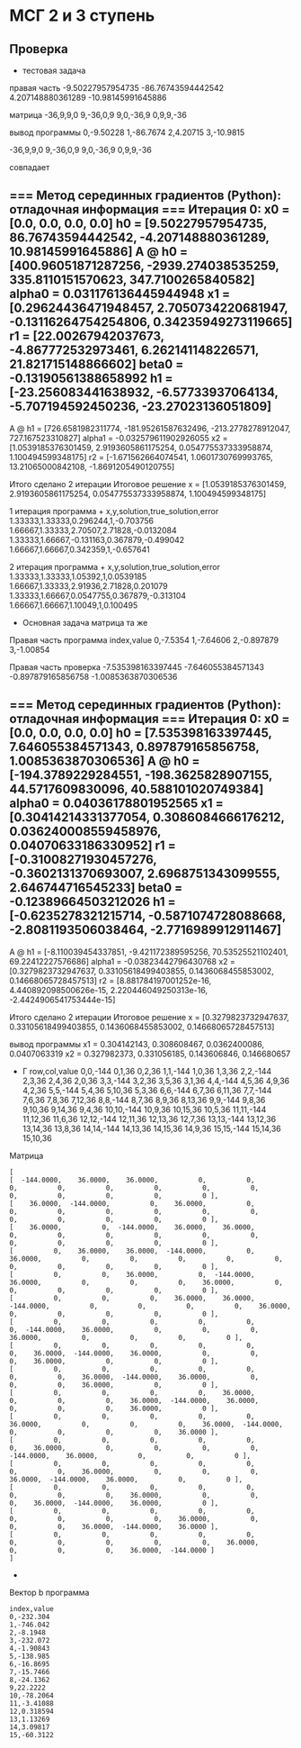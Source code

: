 # МСГ 2 и 3 ступень
## Проверка
* тестовая задача

правая часть
-9.50227957954735
-86.76743594442542
4.207148880361289
-10.98145991645886

матрица
-36,9,9,0
9,-36,0,9
9,0,-36,9
0,9,9,-36


вывод программы
0,-9.50228
1,-86.7674
2,4.20715
3,-10.9815

-36,9,9,0
9,-36,0,9
9,0,-36,9
0,9,9,-36

совпадает


=== Метод серединных градиентов (Python): отладочная информация ===
Итерация 0:
x0 = [0.0, 0.0, 0.0, 0.0]
h0 = [9.50227957954735, 86.76743594442542, -4.207148880361289, 10.98145991645886]
A @ h0 = [400.96051871287256, -2939.274038535259, 335.8110151570623, 347.7100265840582]
alpha0 = 0.031176136445944948
x1 = [0.29624436471948457, 2.7050734220681947, -0.13116264754254806, 0.34235949273119665]
r1 = [22.00267942037673, -4.867772532973461, 6.262141148226571, 21.821715148866602]
beta0 = -0.13190561388658992
h1 = [-23.256083441638932, -6.57733937064134, -5.707194592450236, -23.27023136051809]
-------------------------------------
A @ h1 = [726.6581982311774, -181.95261587632496, -213.2778278912047, 727.167523310827]
alpha1 = -0.032579611902926055
x2 = [1.0539185376301459, 2.9193605861175254, 0.054775537333958874, 1.100494599348175]
r2 = [-1.671562664074541, 1.0601730769993765, 13.21065000842108, -1.8691205490120755]

Итого сделано 2 итерации
Итоговое решение x = [1.0539185376301459, 2.9193605861175254, 0.054775537333958874, 1.100494599348175]

1 итерация программа +
x,y,solution,true_solution,error
1.33333,1.33333,0.296244,1,-0.703756
1.66667,1.33333,2.70507,2.71828,-0.0132084
1.33333,1.66667,-0.131163,0.367879,-0.499042
1.66667,1.66667,0.342359,1,-0.657641

2 итерация программа +
x,y,solution,true_solution,error
1.33333,1.33333,1.05392,1,0.0539185
1.66667,1.33333,2.91936,2.71828,0.201079
1.33333,1.66667,0.0547755,0.367879,-0.313104
1.66667,1.66667,1.10049,1,0.100495



* Основная задача
матрица та же

Правая часть программа
index,value
0,-7.5354
1,-7.64606
2,-0.897879
3,-1.00854

Правая часть проверка
-7.535398163397445
-7.646055384571343
-0.897879165856758
-1.0085363870306536

=== Метод серединных градиентов (Python): отладочная информация ===
Итерация 0:
x0 = [0.0, 0.0, 0.0, 0.0]
h0 = [7.535398163397445, 7.646055384571343, 0.897879165856758, 1.0085363870306536]
A @ h0 = [-194.3789229284551, -198.3625828907155, 44.5717609830096, 40.588101020749384]
alpha0 = 0.04036178801952565
x1 = [0.30414214331377054, 0.3086084666176212, 0.036240008559458976, 0.04070633186330952]
r1 = [-0.31008271930457276, -0.3602131370693007, 2.6968751343099555, 2.646744716545233]
beta0 = -0.12389664503212026
h1 = [-0.6235278321215714, -0.5871074728088668, -2.8081193506038464, -2.7716989912911467]
-------------------------------------
A @ h1 = [-8.110039454337851, -9.421172389595256, 70.53525521102401, 69.22412227576686]
alpha1 = -0.03823442796430768
x2 = [0.3279823732947637, 0.33105618499403855, 0.1436068455853002, 0.14668065728457513]
r2 = [8.881784197001252e-16, 4.440892098500626e-15, 2.220446049250313e-16, -2.4424906541753444e-15]

Итого сделано 2 итерации
Итоговое решение x = [0.3279823732947637, 0.33105618499403855, 0.1436068455853002, 0.14668065728457513]


вывод программы
x1 = 0.304142143, 0.308608467, 0.0362400086, 0.0407063319
x2 = 0.327982373, 0.331056185, 0.143606846, 0.146680657

* Г
row,col,value
0,0,-144
0,1,36
0,2,36
1,1,-144
1,0,36
1,3,36
2,2,-144
2,3,36
2,4,36
2,0,36
3,3,-144
3,2,36
3,5,36
3,1,36
4,4,-144
4,5,36
4,9,36
4,2,36
5,5,-144
5,4,36
5,10,36
5,3,36
6,6,-144
6,7,36
6,11,36
7,7,-144
7,6,36
7,8,36
7,12,36
8,8,-144
8,7,36
8,9,36
8,13,36
9,9,-144
9,8,36
9,10,36
9,14,36
9,4,36
10,10,-144
10,9,36
10,15,36
10,5,36
11,11,-144
11,12,36
11,6,36
12,12,-144
12,11,36
12,13,36
12,7,36
13,13,-144
13,12,36
13,14,36
13,8,36
14,14,-144
14,13,36
14,15,36
14,9,36
15,15,-144
15,14,36
15,10,36


Матрица
```
[ 
[  -144.0000,    36.0000,    36.0000,          0,          0,          0,          0,          0,          0,          0,          0,          0,          0,          0,          0,          0 ],
[    36.0000,  -144.0000,          0,    36.0000,          0,          0,          0,          0,          0,          0,          0,          0,          0,          0,          0,          0 ],
[    36.0000,          0,  -144.0000,    36.0000,    36.0000,          0,          0,          0,          0,          0,          0,          0,          0,          0,          0,          0 ],
[          0,    36.0000,    36.0000,  -144.0000,          0,    36.0000,          0,          0,          0,          0,          0,          0,          0,          0,          0,          0 ],
[          0,          0,    36.0000,          0,  -144.0000,    36.0000,          0,          0,          0,    36.0000,          0,          0,          0,          0,          0,          0 ],
[          0,          0,          0,    36.0000,    36.0000,  -144.0000,          0,          0,          0,          0,    36.0000,          0,          0,          0,          0,          0 ],
[          0,          0,          0,          0,          0,          0,  -144.0000,    36.0000,          0,          0,          0,    36.0000,          0,          0,          0,          0 ],
[          0,          0,          0,          0,          0,          0,    36.0000,  -144.0000,    36.0000,          0,          0,          0,    36.0000,          0,          0,          0 ],
[          0,          0,          0,          0,          0,          0,          0,    36.0000,  -144.0000,    36.0000,          0,          0,          0,    36.0000,          0,          0 ],
[          0,          0,          0,          0,    36.0000,          0,          0,          0,    36.0000,  -144.0000,    36.0000,          0,          0,          0,    36.0000,          0 ],
[          0,          0,          0,          0,          0,    36.0000,          0,          0,          0,    36.0000,  -144.0000,          0,          0,          0,          0,    36.0000 ],
[          0,          0,          0,          0,          0,          0,    36.0000,          0,          0,          0,          0,  -144.0000,    36.0000,          0,          0,          0 ],
[          0,          0,          0,          0,          0,          0,          0,    36.0000,          0,          0,          0,    36.0000,  -144.0000,    36.0000,          0,          0 ],
[          0,          0,          0,          0,          0,          0,          0,          0,    36.0000,          0,          0,          0,    36.0000,  -144.0000,    36.0000,          0 ],
[          0,          0,          0,          0,          0,          0,          0,          0,          0,    36.0000,          0,          0,          0,    36.0000,  -144.0000,    36.0000 ],
[          0,          0,          0,          0,          0,          0,          0,          0,          0,          0,    36.0000,          0,          0,          0,    36.0000,  -144.0000 ]
]
```
+

Вектор b программа
```
index,value
0,-232.304
1,-746.042
2,-8.1948
3,-232.072
4,-1.90843
5,-138.985
6,-16.8695
7,-15.7466
8,-24.1362
9,22.2222
10,-78.2064
11,-3.41088
12,0.318594
13,1.13269
14,3.09817
15,-60.3122
```
